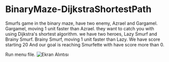 # BinaryMaze-DijkstraShortestPath
Smurfs game in the binary maze, have two enemy, Azrael and Gargamel. Gargamel, moving 1 unit faster than Azrael. they want to catch you with using Dijkstra's shortest algorithm.
we have two heroes, Lazy Smurf and Brainy Smurf.  Brainy Smurf, moving 1 unit faster than Lazy. We have score starting 20 And our goal is reaching Smurfette with have score more than 0.

Run menu file.
![Ekran Alıntısı](https://user-images.githubusercontent.com/59124957/112739625-89792000-8f7e-11eb-96fa-bccab2d0e38c.PNG)
